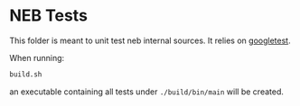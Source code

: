 # NEB Tests

This folder is meant to unit test neb internal sources. It relies on [googletest](https://github.com/google/googletest).

When running:


```sh
build.sh
```

an executable containing all tests under `./build/bin/main` will be created.